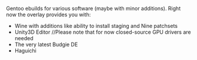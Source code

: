 Gentoo ebuilds for various software (maybe with minor additions). Right now the overlay provides you with:
* Wine with additions like ability to install staging and Nine patchsets
* Unity3D Editor //Please note that for now closed-source GPU drivers are needed
* The very latest Budgie DE
* Haguichi
